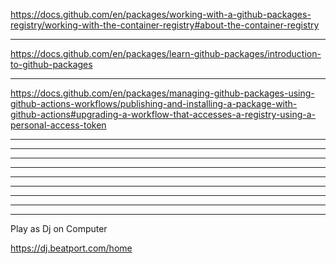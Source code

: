 https://docs.github.com/en/packages/working-with-a-github-packages-registry/working-with-the-container-registry#about-the-container-registry


----------------

https://docs.github.com/en/packages/learn-github-packages/introduction-to-github-packages



----------------

https://docs.github.com/en/packages/managing-github-packages-using-github-actions-workflows/publishing-and-installing-a-package-with-github-actions#upgrading-a-workflow-that-accesses-a-registry-using-a-personal-access-token

----------------


----------------

----------------


----------------




----------------

----------------


----------------

----------------


----------------
Play as Dj on Computer 

https://dj.beatport.com/home
